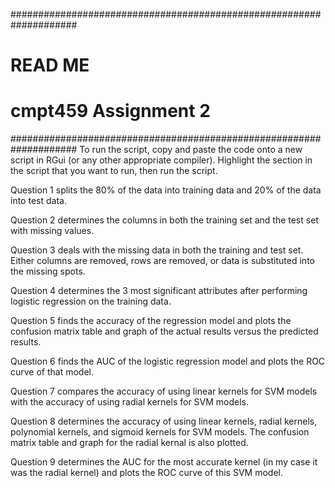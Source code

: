 ####################################################################
# READ ME
# cmpt459 Assignment 2
####################################################################
To run the script, copy and paste the code onto a new script in RGui 
(or any other appropriate compiler). Highlight the section in the 
script that you want to run, then run the script.

Question 1 splits the 80% of the data into training data and 20%
of the data into test data.

Question 2 determines the columns in both the training set and the
test set with missing values.

Question 3 deals with the missing data in both the training and test
set. Either columns are removed, rows are removed, or data is 
substituted into the missing spots.

Question 4 determines the 3 most significant attributes after 
performing logistic regression on the training data.

Question 5 finds the accuracy of the regression model and plots the
confusion matrix table and graph of the actual results versus the 
predicted results.

Question 6 finds the AUC of the logistic regression model and plots
the ROC curve of that model.

Question 7 compares the accuracy of using linear kernels for SVM 
models with the accuracy of using radial kernels for SVM models.

Question 8 determines the accuracy of using linear kernels, radial
kernels, polynomial kernels, and sigmoid kernels for SVM models. 
The confusion matrix table and graph for the radial kernal is also
plotted.

Question 9 determines the AUC for the most accurate kernel (in my
case it was the radial kernel) and plots the ROC curve of this SVM
model.
